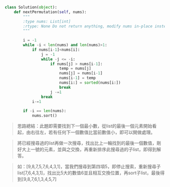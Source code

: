 ```python
class Solution(object):
    def nextPermutation(self, nums):
        """
        :type nums: List[int]
        :rtype: None Do not return anything, modify nums in-place instead.
        """
        
        i = -1
        while -i < len(nums) and len(nums)>1:
            if nums[i-1]<nums[i]:
                j = -1
                while -j <= -i:
                    if nums[j] > nums[i-1]:
                        temp = nums[j]
                        nums[j] = nums[i-1]
                        nums[i-1] = temp               
                        nums[i:] = sorted(nums[i:])
                        break
                    j -=1
                break
            i-=1
        
        if -i == len(nums):
            nums.sort()
```

> 思路總結：此題即需要找到下一個最小數，從list的最後一個元素開始看起，由右往左，若有任何下一個數值比當前數值小，即可以開做處理。

> 將已經搜尋過的list再做一次搜尋，找出比上一輪找到的最後一個數值，剛好大上一號的元素，並與之交換，再重新排序此搜尋過的子list，即得到解答。

> 如：[9,8,7,5,7,6,4,3,1]，當我們搜尋到第四項5，即停止搜索，重新搜尋子list[7,6,4,3,1]，找出比5大的數值6並且相互交換位置，再sort子list，最後得到[9,8,7,6,1,3,4,5,7]